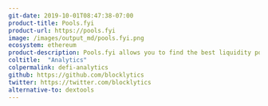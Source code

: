 ```yaml
---
git-date: 2019-10-01T08:47:38-07:00
product-title: Pools.fyi
product-url: https://pools.fyi
image: /images/output_md/pools.fyi.png
ecosystem: ethereum
product-description: Pools.fyi allows you to find the best liquidity pools on Uniswap, review historical returns for liquidity providers and explore trading activity. [Interview with Caleb Sheridan, co-founder of Blocklytics and creator of Pools.fyi](/poolsfyi).
coltitle:  "Analytics"
colpermalink: defi-analytics
github: https://github.com/blocklytics
twitter: https://twitter.com/blocklytics
alternative-to: dextools
---
```


